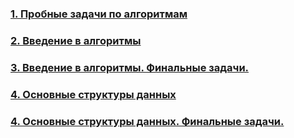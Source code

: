 ### [1. Пробные задачи по алгоритмам](https://github.com/bitbybit/algorithms/blob/main/sample/)

### [2. Введение в алгоритмы](https://github.com/bitbybit/algorithms/blob/main/intro/)

### [3. Введение в алгоритмы. Финальные задачи.](https://github.com/bitbybit/algorithms/blob/main/intro_final/)

### [4. Основные структуры данных](https://github.com/bitbybit/algorithms/blob/main/data_types/)

### [4. Основные структуры данных. Финальные задачи.](https://github.com/bitbybit/algorithms/blob/main/data_types_final/)
